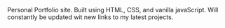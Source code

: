 Personal Portfolio site. Built using HTML, CSS, and vanilla javaScript. Will constantly be updated wit new links to my latest projects.
